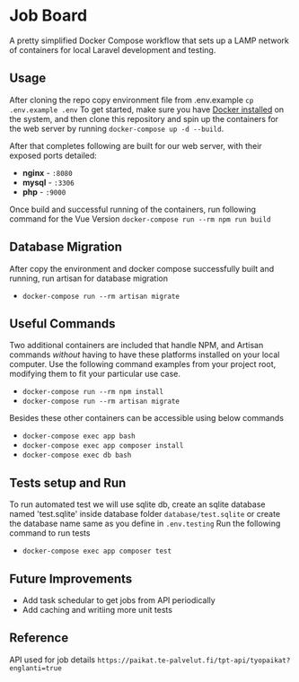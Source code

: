 
# Job Board
A pretty simplified Docker Compose workflow that sets up a LAMP network of containers for local Laravel development and testing. 


## Usage

After cloning the repo copy environment file from .env.example `cp .env.example .env`
To get started, make sure you have [Docker installed](https://docs.docker.com/docker-for-mac/install/) on the system, and then clone this repository and spin up the containers for the web server by running 
`docker-compose up -d --build`.

After that completes following are built for our web server, with their exposed ports detailed:

- **nginx** - `:8080`
- **mysql** - `:3306`
- **php** - `:9000`

Once build and successful running of the containers, run following command for the Vue Version
`docker-compose run --rm npm run build`

## Database Migration
After copy the environment and docker compose successfully built and running, run artisan for database migration
- `docker-compose run --rm artisan migrate`


## Useful Commands 
Two additional containers are included that handle NPM, and Artisan commands *without* having to have these platforms installed on your local computer. Use the following command examples from your project root, modifying them to fit your particular use case.

- `docker-compose run --rm npm install`
- `docker-compose run --rm artisan migrate` 

Besides these other containers can be accessible using below commands

- `docker-compose exec app bash` 
- `docker-compose exec app composer install` 
- `docker-compose exec db bash` 

## Tests setup and Run
To run automated test we will use sqlite db, create an sqlite database named 'test.sqlite' inside database folder `database/test.sqlite` 
or create the database name same as you define in `.env.testing`
Run the following command to run tests 
- `docker-compose exec app composer test` 

## Future Improvements
- Add task schedular to get jobs from API periodically
- Add caching and writiing more unit tests

## Reference
API used for job details `https://paikat.te-palvelut.fi/tpt-api/tyopaikat?englanti=true`
